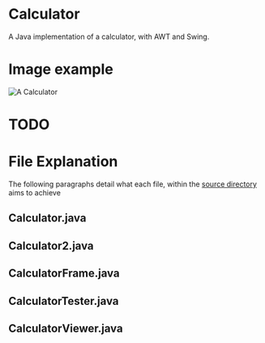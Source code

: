 # Calculator
A Java implementation of a calculator, with AWT and Swing.

# Image example

![A Calculator](Example.PNG)

# TODO

# File Explanation

The following paragraphs detail what each file, within the [source directory](src/) aims to achieve

## Calculator.java

## Calculator2.java

## CalculatorFrame.java

## CalculatorTester.java

## CalculatorViewer.java

